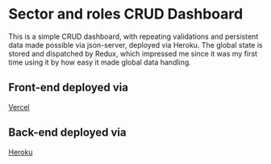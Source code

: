 # Sector and roles CRUD Dashboard

This is a simple CRUD dashboard, with repeating validations and persistent data made possible via json-server, deployed via Heroku.
The global state is stored and dispatched by Redux, which impressed me since it was my first time using it by how easy it made global data handling.

## Front-end deployed via

[Vercel](https://sectors-dashboard.vercel.app/)

## Back-end deployed via

[Heroku](https://sea-solutions-test-server.herokuapp.com/sectors)
